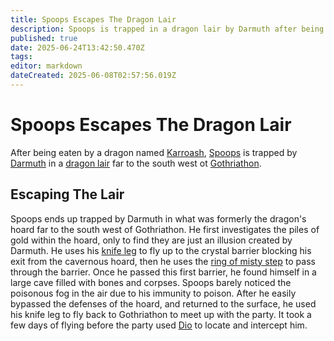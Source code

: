 ```yaml
---
title: Spoops Escapes The Dragon Lair
description: Spoops is trapped in a dragon lair by Darmuth after being eaten by a dragon
published: true
date: 2025-06-24T13:42:50.470Z
tags: 
editor: markdown
dateCreated: 2025-06-08T02:57:56.019Z
---
```


# Spoops Escapes The Dragon Lair
After being eaten by a dragon named [Karroash](/characters/karroash), [Spoops](/characters/spoops) is trapped by [Darmuth](/characters/Darmuth) in a [dragon lair](/locations/karroashs-lair) far to the south west ot [Gothriathon](/locations/Mardun/Gothriathon).


## Escaping The Lair
Spoops ends up trapped by Darmuth in what was formerly the dragon's hoard far to the south west of Gothriathon. He first investigates the piles of gold within the hoard, only to find they are just an illusion created by Darmuth. He uses his [knife leg](/items/peace-was-never-an-option-dagger) to fly up to the crystal barrier blocking his exit from the cavernous hoard, then he uses the [ring of misty step](/items/Ring-Of-Misty-Step) to pass through the barrier. Once he passed this first barrier, he found himself in a large cave filled with bones and corpses. Spoops barely noticed the poisonous fog in the air due to his immunity to poison. After he easily bypassed the defenses of the hoard, and returned to the surface, he used his knife leg to fly back to Gothriathon to meet up with the party. It took a few days of flying before the party used [Dio](/items/dio) to locate and intercept him.